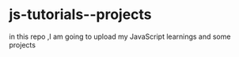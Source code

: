 # js-tutorials--projects
in this repo ,I am going to upload my JavaScript learnings and some projects 
